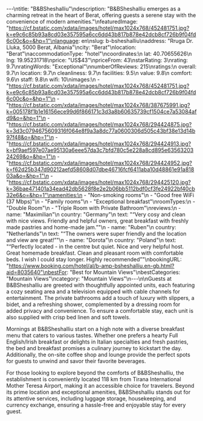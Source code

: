 ---\ntitle: "B&BSheshalliu"\ndescription: "B&BSheshalliu emerges as a charming retreat in the heart of Berat, offering guests a serene stay with the convenience of modern amenities."\nfeaturedImage: "https://cf.bstatic.com/xdata/images/hotel/max1024x768/452481751.jpg?k=e9c6c85b93a8cd03e357595a6cc6dd43b817b878e42dcb8cf726b9f04fd6c00c&o=&hp=1"\nlanguage: en\nslug: b-bsheshalliu\naddress: "Rruga Dr. Lluka, 5000 Berat, Albania"\ncity: "Berat"\nlocation: "Berat"\naccommodationType: "hotel"\ncoordinates:\n  lat: 40.70655626\n  lng: 19.95231718\nprice: "US$43"\npriceFrom: 43\nstarRating: 3\nrating: 9.7\nratingWords: "Exceptional"\nnumberOfReviews: 215\nratings:\n  overall: 9.7\n  location: 9.7\n  cleanliness: 9.7\n  facilities: 9.5\n  value: 9.8\n  comfort: 9.6\n  staff: 9.8\n  wifi: 10\nimages:\n  - "https://cf.bstatic.com/xdata/images/hotel/max1024x768/452481751.jpg?k=e9c6c85b93a8cd03e357595a6cc6dd43b817b878e42dcb8cf726b9f04fd6c00c&o=&hp=1"\n  - "https://cf.bstatic.com/xdata/images/hotel/max1024x768/387675991.jpg?k=005178f1b1e16156ece99d6f866171c3d3a8b60635739cf1504ce7a53084afd9&o=&hp=1"\n  - "https://cf.bstatic.com/xdata/images/hotel/max1024x768/294424875.jpg?k=3d3c0794675609316f064e8f9a3a8dc77a0600306d505c43bf38e13d14b97f48&o=&hp=1"\n  - "https://cf.bstatic.com/xdata/images/hotel/max1024x768/294424913.jpg?k=bf9aef597e07ae95130a6eee57da3c7bfd780c5e228a8cd895e6356320324269&o=&hp=1"\n  - "https://cf.bstatic.com/xdata/images/hotel/max1024x768/294424952.jpg?k=f62d25b347d90212aefd58608d07dbe46716fcf6411aba10d48861e91a81803a&o=&hp=1"\n  - "https://cf.bstatic.com/xdata/images/hotel/max1024x768/294425120.jpg?k=36bae471401a34ead42db5628f8e2e2b06bb5112bdf0cf3fe24922bf40cb32e6&o=&hp=1"\namenities:\n  - "Non-smoking rooms"\n  - "Good free WiFi (37 Mbps)"\n  - "Family rooms"\n  - "Exceptional breakfast"\nroomTypes:\n  - "Double Room"\n  - "Triple Room with Private Bathroom"\nreviews:\n  - name: "Maximilian"\n    country: "Germany"\n    text: "“Very cosy and clean with nice views. Friendly and helpful owners, great breakfast with freshly made pastries and home-made jam.”"\n  - name: "Ruben"\n    country: "Netherlands"\n    text: "“The owners were super friendly and the location and view are great!”"\n  - name: "Dorota"\n    country: "Poland"\n    text: "“Perfectly located - in the centre but quiet. Nice and very helpful host. Great homemade breakfast. Clean and pleasant room with comfortable beds. I wish I could stay longer. Highly recommended”"\nbookingURL: "https://www.booking.com/hotel/al/b-amp-bsheshalliu.en-gb.html?aid=8035640"\nbestFor: "Best for Mountain Views"\nbestCategories: "Mountain Views"\ncategory: "Mountain Views"\n---\n\nGuests at B&BSheshalliu are greeted with thoughtfully appointed units, each featuring a cozy seating area and a television equipped with cable channels for entertainment. The private bathrooms add a touch of luxury with slippers, a bidet, and a refreshing shower, complemented by a dressing room for added privacy and convenience. To ensure a comfortable stay, each unit is also supplied with crisp bed linen and soft towels.

Mornings at B&BSheshalliu start on a high note with a diverse breakfast menu that caters to various tastes. Whether one prefers a hearty Full English/Irish breakfast or delights in Italian specialties and fresh pastries, the bed and breakfast promises a culinary journey to kickstart the day. Additionally, the on-site coffee shop and lounge provide the perfect spots for guests to unwind and savor their favorite beverages.

For those looking to explore beyond the comforts of B&BSheshalliu, the establishment is conveniently located 118 km from Tirana International Mother Teresa Airport, making it an accessible choice for travelers. Beyond its prime location and exceptional amenities, B&BSheshalliu stands out for its attentive services, including luggage storage, housekeeping, and currency exchange, ensuring a hassle-free and enjoyable stay for every guest.